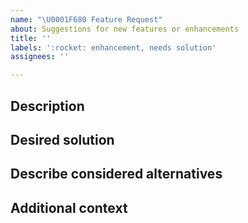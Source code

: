 ```yaml
---
name: "\U0001F680 Feature Request"
about: Suggestions for new features or enhancements
title: ''
labels: ':rocket: enhancement, needs solution'
assignees: ''

---
```


## Description  


## Desired solution


## Describe considered alternatives


## Additional context
